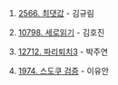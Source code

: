 1. [2566. 최댓값](https://www.acmicpc.net/problem/2566) - 김규림

2. [10798. 세로읽기](https://www.acmicpc.net/problem/10798) - 김호진

3. [12712. 파리퇴치3](https://swexpertacademy.com/main/code/userProblem/userProblemDetail.do?contestProbId=AXuARWAqDkQDFARa) - 박주연

4. [1974. 스도쿠 검증](https://swexpertacademy.com/main/code/problem/problemDetail.do?contestProbId=AV5Psz16AYEDFAUq) - 이유안
